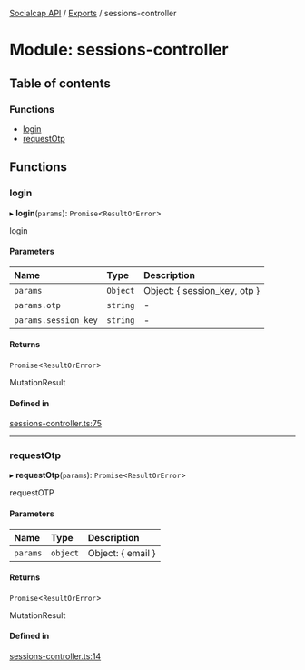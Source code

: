 [Socialcap API](../README.md) / [Exports](../modules.md) / sessions-controller

# Module: sessions-controller

## Table of contents

### Functions

- [login](sessions_controller.md#login)
- [requestOtp](sessions_controller.md#requestotp)

## Functions

### login

▸ **login**(`params`): `Promise`\<`ResultOrError`\>

login

#### Parameters

| Name | Type | Description |
| :------ | :------ | :------ |
| `params` | `Object` | Object: { session_key, otp } |
| `params.otp` | `string` | - |
| `params.session_key` | `string` | - |

#### Returns

`Promise`\<`ResultOrError`\>

MutationResult

#### Defined in

[sessions-controller.ts:75](https://github.com/Identicon-Dao/socialcap-services/blob/21d5347d/src/controllers/sessions-controller.ts#L75)

___

### requestOtp

▸ **requestOtp**(`params`): `Promise`\<`ResultOrError`\>

requestOTP

#### Parameters

| Name | Type | Description |
| :------ | :------ | :------ |
| `params` | `object` | Object: { email } |

#### Returns

`Promise`\<`ResultOrError`\>

MutationResult

#### Defined in

[sessions-controller.ts:14](https://github.com/Identicon-Dao/socialcap-services/blob/21d5347d/src/controllers/sessions-controller.ts#L14)

